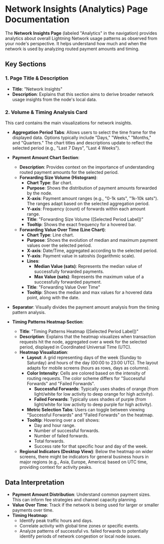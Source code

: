 
# Network Insights (Analytics) Page Documentation

The **Network Insights Page** (labeled "Analytics" in the navigation) provides analytics about overall Lightning Network usage patterns as observed from your node's perspective. It helps understand how much and when the network is used by analyzing routed payment amounts and timing.

## Key Sections

### 1. Page Title & Description
- **Title**: "Network Insights"
- **Description**: Explains that this section aims to derive broader network usage insights from the node's local data.

### 2. Volume & Timing Analysis Card
This card contains the main visualizations for network insights.

- **Aggregation Period Tabs**: Allows users to select the time frame for the displayed data. Options typically include "Days," "Weeks," "Months," and "Quarters." The chart titles and descriptions update to reflect the selected period (e.g., "Last 7 Days", "Last 4 Weeks").

- **Payment Amount Chart Section**:
    - **Description**: Provides context on the importance of understanding routed payment amounts for the selected period.
    - **Forwarding Size Volume (Histogram)**:
        - **Chart Type**: Bar chart.
        - **Purpose**: Shows the distribution of payment amounts forwarded by the node.
        - **X-axis**: Payment amount ranges (e.g., "0-1k sats", "1k-10k sats"). The ranges adapt based on the selected aggregation period.
        - **Y-axis**: Frequency (count) of forwards within each amount range.
        - **Title**: "Forwarding Size Volume ([Selected Period Label])"
        - **Tooltip**: Shows the exact frequency for a hovered bar.
    - **Forwarding Value Over Time (Line Chart)**:
        - **Chart Type**: Line chart.
        - **Purpose**: Shows the evolution of median and maximum payment values over the selected period.
        - **X-axis**: Date/Time, aggregated according to the selected period.
        - **Y-axis**: Payment value in satoshis (logarithmic scale).
        - **Lines**:
            - **Median Value (sats)**: Represents the median value of successfully forwarded payments.
            - **Max Value (sats)**: Represents the maximum value of a successfully forwarded payment.
        - **Title**: "Forwarding Value Over Time"
        - **Tooltip**: Shows the median and max values for a hovered data point, along with the date.

- **Separator**: Visually divides the payment amount analysis from the timing pattern analysis.

- **Timing Patterns Heatmap Section**:
    - **Title**: "Timing Patterns Heatmap ([Selected Period Label])"
    - **Description**: Explains that the heatmap visualizes when transaction requests hit the node, aggregated over a week for the selected period, displayed in Coordinated Universal Time (UTC).
    - **Heatmap Visualization**:
        - **Layout**: A grid representing days of the week (Sunday to Saturday) and hours of the day (00:00 to 23:00 UTC). The layout adapts for mobile screens (hours as rows, days as columns).
        - **Color Intensity**: Cells are colored based on the intensity of routing requests. The color scheme differs for "Successful Forwards" and "Failed Forwards".
            - **Successful Forwards**: Typically uses shades of orange (from light/white for low activity to deep orange for high activity).
            - **Failed Forwards**: Typically uses shades of purple (from light/white for low activity to deep purple for high activity).
        - **Metric Selection Tabs**: Users can toggle between viewing "Successful Forwards" and "Failed Forwards" on the heatmap.
        - **Tooltip**: Hovering over a cell shows:
            - Day and hour range.
            - Number of successful forwards.
            - Number of failed forwards.
            - Total forwards.
            - Success rate for that specific hour and day of the week.
    - **Regional Indicators (Desktop View)**: Below the heatmap on wider screens, there might be indicators for general business hours in major regions (e.g., Asia, Europe, America) based on UTC time, providing context for activity peaks.

## Data Interpretation
- **Payment Amount Distribution**: Understand common payment sizes. This can inform fee strategies and channel capacity planning.
- **Value Over Time**: Track if the network is being used for larger or smaller payments over time.
- **Timing Heatmap**:
    - Identify peak traffic hours and days.
    - Correlate activity with global time zones or specific events.
    - Analyze patterns of successful vs. failed forwards to potentially identify periods of network congestion or local node issues.
